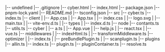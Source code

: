 |-- undefined
    |-- .gitignore
    |-- cyber.html
    |-- index.html
    |-- package.json
    |-- pnpm-lock.yaml
    |-- README.md
    |-- tsconfig.json
    |-- src
        |-- cyber.ts
        |-- index.ts
        |-- client
        |   |-- App.css
        |   |-- App.tsx
        |   |-- index.css
        |   |-- logo.svg
        |   |-- main.tsx
        |   |-- vite-env.d.ts
        |   |-- types
        |       |-- index.d.ts
        |-- node
            |-- contants.ts
            |-- utils.ts
            |-- cyber
            |   |-- a.ts
            |   |-- App.vue
            |   |-- help.js
            |   |-- react.tsx
            |   |-- vue.ts
            |-- middlewares
            |   |-- indexHtml.ts
            |   |-- transformMiddleware.ts
            |-- optimizer
            |   |-- index.ts
            |   |-- preBundlePlugin.ts
            |   |-- scanplugin.ts
            |-- plugins
                |-- allin.ts
                |-- index.ts
                |-- plugin.ts
                |-- pluginContainer.ts
                |-- resolve.ts
